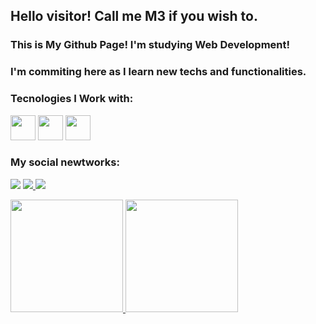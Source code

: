 ## Hello visitor! Call me M3 if you wish to.
### This is My Github Page! I'm studying Web Development!
### I'm commiting here as I learn new techs and functionalities.

### Tecnologies I Work with:
<img src="https://cdn.jsdelivr.net/gh/devicons/devicon/icons/html5/html5-original.svg" weight="40" height="40" /> <img src="https://cdn.jsdelivr.net/gh/devicons/devicon/icons/css3/css3-original.svg" weight="40" height="40"/> <img src="https://cdn.jsdelivr.net/gh/devicons/devicon/icons/javascript/javascript-original.svg" weight="40" height="40"/>

### My social newtworks:
<a href="https://www.linkedin.com/in/m3nezes" target="_blank"><img src="https://img.shields.io/badge/-LinkedIn-%230077B5?style=for-the-badge&logo=linkedin&logoColor=white"></a> <a href="https://www.linkedin.com/in/m3nezes/" target="_blank" > <img src="https://img.shields.io/badge/-Instagram-%23E4405F?style=for-the-badge&logo=instagram&logoColor=white">  </a> <a href = "mailto:gui.menezescunha@gmail.com"><img src="https://img.shields.io/badge/Gmail-D14836?style=for-the-badge&logo=gmail&logoColor=white"></a> 


<div>
<a href="https://github.com/M3nezes">
<img height="180em" src="https://github-readme-stats.vercel.app/api/top-langs/?username=M3nezes&layout=compact&langs_count=7&theme=dracula"/> <img height="180em" src="https://github-readme-stats.vercel.app/api?username=M3nezes&show_icons=true&theme=dracula&include_all_commits=true&count_private=true"/>
  </div>
